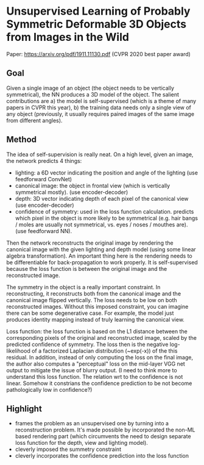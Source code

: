 # Unsupervised Learning of Probably Symmetric Deformable 3D Objects from Images in the Wild

Paper: https://arxiv.org/pdf/1911.11130.pdf (CVPR 2020 best paper award)

## Goal
Given a single image of an object (the object needs to be vertically symmetrical), the NN produces a 3D model of the object. The salient contributions are a) the model
is self-supervised (which is a theme of many papers in CVPR this year), b) the training data needs only a single view of any object (previously, it usually requires
paired images of the same image from different angles).

## Method
The idea of self-supervision is really neat. On a high level, given an image, the network predicts 4 things: 
* lighting: a 6D vector indicating the position and angle of the lighting (use feedforward ConvNet)
* canonical image: the object in frontal view (which is vertically symmetrical mostly). (use encoder-decoder)
* depth: 3D vector indicating depth of each pixel of the canonical view (use encoder-decoder)
* confidence of symmetry: used in the loss function calculation. predicts which pixel in the object is more likely to be symmetrical 
(e.g. hair bangs / moles are usually not symmetrical, vs. eyes / noses / mouthes are). (use feedforward NN).

Then the network reconstructs the original image by rendering the canonical image with the given lighting and depth model (using some linear algebra transformation).
An important thing here is the rendering needs to be differentiable for back-propagation to work properly.
It is self-supervised because the loss function is between the original image and the reconstructed image. 

The symmetry in the object is a really important constraint. In reconstructing, it reconstructs both from the canonical image and the canonical image flipped vertically. The loss
needs to be low on both reconstructed images. Without this imposed constraint, you can imagine there can be some degenerative case. For example, the model just produces identity mapping
instead of truly learning the canonical view. 

Loss function: the loss function is based on the L1 distance between the corresponding pixels of the original and reconstructed image, scaled by the predicted confidence of symmetry.
The loss then is the negative log-likelihood of a factorized Laplacian distribution (~exp(-x)) of the this residual. In addition, instead of only computing the loss on the final image, 
the author also computes a "perceptual" loss on the mid-layer VGG net output to mitigate the issue of blurry output. 
(I need to think more to understand this loss function. The relation wrt to the confidence is not linear. Somehow it constrians the confidence prediction to be not become pathologically low in confidence?)

## Highlight
* frames the problem as an unsupervised one by turning into a reconstruction problem. It's made possible by incorporated the non-ML based rendering part (which circumvents
the need to design separate loss function for the depth, view and lighting model).
* cleverly imposed the summetry constraint
* cleverly incorporates the confidence prediction into the loss function
